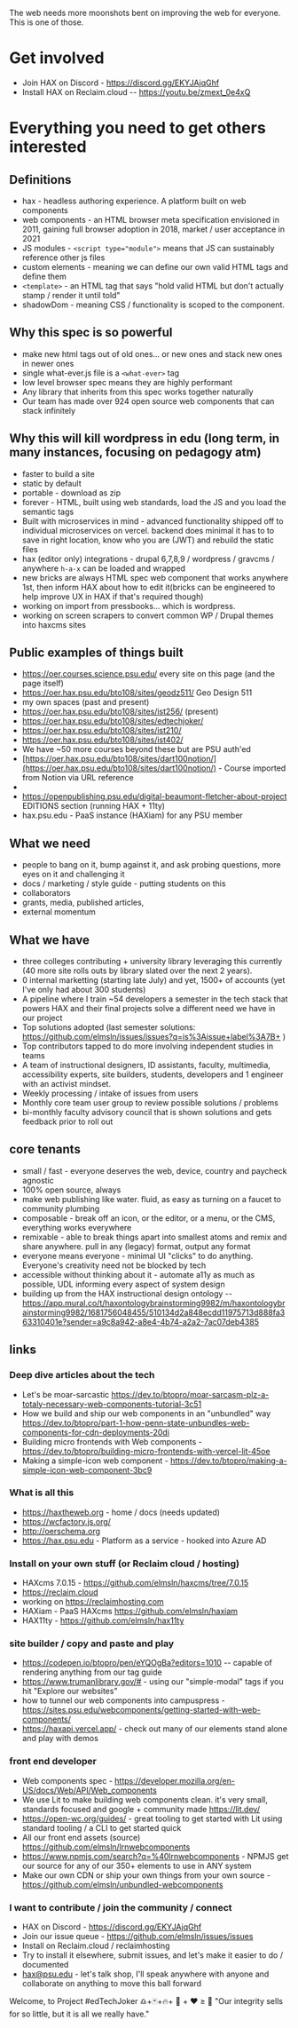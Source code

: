 The web needs more moonshots bent on improving the web for everyone. This is one of those.
# Get involved

- Join HAX on Discord - https://discord.gg/EKYJAjqGhf
- Install HAX on Reclaim.cloud -- https://youtu.be/zmext_0e4xQ

# Everything you need to get others interested

## Definitions
- hax - headless authoring experience. A platform built on web components
- web components - an HTML browser meta specification envisioned in 2011, gaining full browser adoption in 2018, market / user acceptance in 2021
 - JS modules - `<script type="module">` means that JS can sustainably reference other js files
 - custom elements - meaning we can define our own valid HTML tags and define them
 - `<template>` - an HTML tag that says "hold valid HTML but don't actually stamp / render it until told"
 - shadowDom - meaning CSS / functionality is scoped to the component.

## Why this spec is so powerful
- make new html tags out of old ones... or new ones and stack new ones in newer ones
- single what-ever.js file is a `<what-ever>` tag
- low level browser spec means they are highly performant
- Any library that inherits from this spec works together naturally
- Our team has made over 924 open source web components that can stack infinitely

## Why this will kill wordpress in edu (long term, in many instances, focusing on pedagogy atm)
- faster to build a site
- static by default
- portable - download as zip
- forever - HTML, built using web standards, load the JS and you load the semantic tags
- Built with microservices in mind - advanced functionality shipped off to individual microservices on vercel. backend does minimal it has to to save in right location, know who you are (JWT) and rebuild the static files
- hax (editor only) integrations - drupal 6,7,8,9 / wordpress / gravcms / anywhere `h-a-x` can be loaded and wrapped
- new bricks are always HTML spec web component that works anywhere 1st, then inform HAX about how to edit it(bricks can be engineered to help improve UX in HAX if that's required though)
- working on import from pressbooks... which is wordpress.
- working on screen scrapers to convert common WP / Drupal themes into haxcms sites

## Public examples of things built
- https://oer.courses.science.psu.edu/ every site on this page (and the page itself)
- https://oer.hax.psu.edu/bto108/sites/geodz511/ Geo Design 511
- my own spaces (past and present)
 - https://oer.hax.psu.edu/bto108/sites/ist256/ (present)
 - https://oer.hax.psu.edu/bto108/sites/edtechjoker/
 - https://oer.hax.psu.edu/bto108/sites/ist210/
 - https://oer.hax.psu.edu/bto108/sites/ist402/
- We have ~50 more courses beyond these but are PSU auth'ed
- [https://oer.hax.psu.edu/bto108/sites/dart100notion/](https://oer.hax.psu.edu/bto108/sites/dart100notion/) - Course imported from Notion via URL reference
- 
- https://openpublishing.psu.edu/digital-beaumont-fletcher-about-project  EDITIONS section (running HAX + 11ty)
- hax.psu.edu - PaaS instance (HAXiam) for any PSU member

## What we need
- people to bang on it, bump against it, and ask probing questions, more eyes on it and challenging it
- docs / marketing / style guide - putting students on this
- collaborators
- grants, media, published articles,
- external momentum

## What we have
- three colleges contributing + university library leveraging this currently (40 more site rolls outs by library slated over the next 2 years).
- 0 internal marketting (starting late July) and yet, 1500+ of accounts (yet I've only had about 300 students)
- A pipeline where I train ~54 developers a semester in the tech stack that powers HAX and their final projects solve a different need we have in our project
 - Top solutions adopted (last semester solutions: https://github.com/elmsln/issues/issues?q=is%3Aissue+label%3A7B+ )
 - Top contributors tapped to do more involving independent studies in teams
- A team of instructional designers, ID assistants, faculty, multimedia, accessibility experts, site builders, students, developers and 1 engineer with an activist mindset.
- Weekly processing / intake of issues from users
- Monthly core team user group to review possible solutions / problems
- bi-monthly faculty advisory council that is shown solutions and gets feedback prior to roll out

## core tenants
- small / fast - everyone deserves the web, device, country and paycheck agnostic
- 100% open source, always
- make web publishing like water. fluid, as easy as turning on a faucet to community plumbing
- composable - break off an icon, or the editor, or a menu, or the CMS, everything works everywhere
- remixable - able to break things apart into smallest atoms and remix and share anywhere. pull in any (legacy) format, output any format
- everyone means everyone - minimal UI "clicks" to do anything. Everyone's creativity need not be blocked by tech
- accessible without thinking about it - automate a11y as much as possible, UDL informing every aspect of system design
- building up from the HAX instructional design ontology -- https://app.mural.co/t/haxontologybrainstorming9982/m/haxontologybrainstorming9982/1681756048455/510134d2a848ecdd11975713d888fa363310401e?sender=a9c8a942-a8e4-4b74-a2a2-7ac07deb4385

## links

### Deep dive articles about the tech
- Let's be moar-sarcastic https://dev.to/btopro/moar-sarcasm-plz-a-totaly-necessary-web-components-tutorial-3c51
- How we build and ship our web components in an "unbundled" way https://dev.to/btopro/part-1-how-penn-state-unbundles-web-components-for-cdn-deployments-20di
- Building micro frontends with Web components - https://dev.to/btopro/building-micro-frontends-with-vercel-lit-45oe
- Making a simple-icon web component - https://dev.to/btopro/making-a-simple-icon-web-component-3bc9

### What is all this
- https://haxtheweb.org - home / docs (needs updated)
- https://wcfactory.js.org/
- http://oerschema.org
- https://hax.psu.edu - Platform as a service - hooked into Azure AD

### Install on your own stuff (or Reclaim cloud / hosting)
- HAXcms 7.0.15 - https://github.com/elmsln/haxcms/tree/7.0.15
- https://reclaim.cloud
- working on https://reclaimhosting.com 
- HAXiam - PaaS HAXcms https://github.com/elmsln/haxiam
- HAX11ty - https://github.com/elmsln/hax11ty

### site builder / copy and paste and play
- https://codepen.io/btopro/pen/eYQOgBa?editors=1010 -- capable of rendering anything from our tag guide
- https://www.trumanlibrary.gov/# - using our "simple-modal" tags if you hit "Explore our websites"
- how to tunnel our web components into campuspress - https://sites.psu.edu/webcomponents/getting-started-with-web-components/
- https://haxapi.vercel.app/ - check out many of our elements stand alone and play with demos

### front end developer
- Web components spec - https://developer.mozilla.org/en-US/docs/Web/API/Web_components
- We use Lit to make building web components clean. it's very small, standards focused and google + community made https://lit.dev/
- https://open-wc.org/guides/ - great tooling to get started with Lit using standard tooling / a CLI to get started quick
- All our front end assets (source) https://github.com/elmsln/lrnwebcomponents
- https://www.npmjs.com/search?q=%40lrnwebcomponents - NPMJS get our source for any of our 350+ elements to use in ANY system
- Make our own CDN or ship your own things from your own source - https://github.com/elmsln/unbundled-webcomponents

### I want to contribute / join the community / connect
- HAX on Discord - https://discord.gg/EKYJAjqGhf
- Join our issue queue - https://github.com/elmsln/issues/issues
- Install on Reclaim.cloud / reclaimhosting
- Try to install it elsewhere, submit issues, and let's make it easier to do / documented
- hax@psu.edu - let's talk shop, I'll speak anywhere with anyone and collaborate on anything to move this ball forward

Welcome, to Project #edTechJoker
♎+🃏+🔥+ 👥 + ♥️  ≥ 💸
"Our integrity sells for so little, but it is all we really have."
